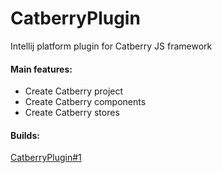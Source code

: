# CatberryPlugin
Intellij platform plugin for Catberry JS framework

#### Main features:
* Create Catberry project
* Create Catberry components
* Create Catberry stores

#### Builds:
[CatberryPlugin#1](https://yadi.sk/d/Aqx_ppP-pzHxr)
